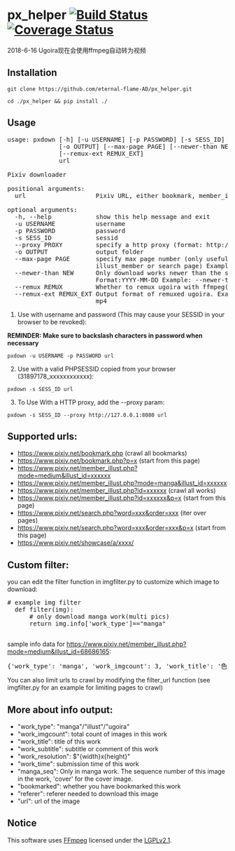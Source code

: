 # px_helper [![Build Status](https://travis-ci.org/eternal-flame-AD/px_helper.svg?branch=master)](https://travis-ci.org/eternal-flame-AD/px_helper) [![Coverage Status](https://coveralls.io/repos/github/eternal-flame-AD/px_helper/badge.svg?branch=master)](https://coveralls.io/github/eternal-flame-AD/px_helper?branch=master)

2018-6-16 Ugoira现在会使用ffmpeg自动转为视频

## Installation

 `git clone https://github.com/eternal-flame-AD/px_helper.git`

 `cd ./px_helper && pip install ./`

## Usage
<pre>
usage: pxdown [-h] [-u USERNAME] [-p PASSWORD] [-s SESS_ID] [--proxy PROXY]
              [-o OUTPUT] [--max-page PAGE] [--newer-than NEW] [--remux REMUX]
              [--remux-ext REMUX_EXT]
              url

Pixiv downloader

positional arguments:
  url                   Pixiv URL, either bookmark, member_illust or illust

optional arguments:
  -h, --help            show this help message and exit
  -u USERNAME           username
  -p PASSWORD           password
  -s SESS_ID            sessid
  --proxy PROXY         specify a http proxy (format: http://127.0.0.1:8080)
  -o OUTPUT             output folder
  --max-page PAGE       specify max page number (only useful when downloading
                        illust_member or search page) Example: --max-page 10
  --newer-than NEW      Only download works newer than the specified date.
                        Format:YYYY-MM-DD Example: --newer-than 2018-07-03
  --remux REMUX         Whether to remux ugoira with ffmpeg(y/n). Default: y
  --remux-ext REMUX_EXT Output format of remuxed ugoira. Example: --remux-ext
                        mp4
</pre>
1. Use with username and password (This may cause your SESSID in your browser to be revoked):
  
  **REMINDER: Make sure to backslash characters in password when necessary**
  
  `pxdown -u USERNAME -p PASSWORD url`

2. Use with a valid PHPSESSID copied from your browser (31897178_xxxxxxxxxxxx):
  
  `pxdown -s SESS_ID url`

3. To Use With a HTTP proxy, add the --proxy param:
  
  `pxdown -s SESS_ID --proxy http://127.0.0.1:8080 url`

## Supported urls:
  - https://www.pixiv.net/bookmark.php (crawl all bookmarks)
  - https://www.pixiv.net/bookmark.php?p=x (start from this page)
  - https://www.pixiv.net/member_illust.php?mode=medium&illust_id=xxxxxx
  - https://www.pixiv.net/member_illust.php?mode=manga&illust_id=xxxxxx
  - https://www.pixiv.net/member_illust.php?id=xxxxxx (crawl all works)
  - https://www.pixiv.net/member_illust.php?id=xxxxxx&p=x (start from this page)
  - https://www.pixiv.net/search.php?word=xxx&order=xxx (iter over pages)
  - https://www.pixiv.net/search.php?word=xxx&order=xxx&p=x (start from this page)
  - https://www.pixiv.net/showcase/a/xxxx/

## Custom filter:
  you can edit the filter function in imgfilter.py to customize which image to download:
  
  <pre># example img filter
  def filter(img):
      # only download manga work(multi pics)
      return img.info['work_type']=="manga"
  </pre>
  sample info data for https://www.pixiv.net/member_illust.php?mode=medium&illust_id=68686165:
  <pre>
{'work_type': 'manga', 'work_imgcount': 3, 'work_title': '色がケンカしない方法', 'work_subtitle': '色がケンカしない方法をご質問をいただいたので、自己流ではありますが、解説しました。', 'work_time': '2018-05-10T16:07:35+00:00', 'work_id': '68686165', 'work_resolution': '900x635', 'height': 635, 'width': 900, 'author_id': '811927', 'author_nick': '村カルキ', 'author_info': {'Nickname': '村カルキ', 'Website': 'http://mura73424033.jimdo.com/', 'Gender': 'Female', 'Location': 'Chiba, Japan    ', 'Occupation': 'Seeking employment', 'Twitter': '\n                                            murakaruki\n                                    ', 'Self introduction': '■絵のお仕事募集しております。ご依頼、御用の際はHPに記載されているメールアドレスからお気軽にご連絡ください。（HP）http://mura73424033.jimdo.com/■絵を描くのと寝るのとゲームが好きです。創作とか企画物（PF）中心にその時好きな版権作品などのイラストを描いてます。好きなものを好きなだけ描いてますので固定ジャンルはありません。■イラストの転載許可に関しまして自分で管理できなくなる可能性がございますので、お問い合わせいただきましても許可はできないです。また、転載に関してのメッセージにもお答えはできません。■コメントやブックマーク、評価本当にありがとうございます！とても励みになります。全て大切に拝見させていただいております。コメントに関してはお返事できないことが多く申し訳ございません。■特に今後もマイピク限定公開にする予定の絵などもないのでマイピクは募集しておりません。基本的には友人、知人のみとさせていただいております。よろしくお願いします！◇仕事履歴◇【書籍】◆「シャバの『普通』は難しい」（エンターブレイン様）【中村颯希先生著】◆「銃魔大戦－怠謀連理－」（ＫＡＤＯＫＡＷＡ様）【カルロ・ゼン先生著】◆「無能と呼ばれた俺、４つの力を得る１～２」（オーバーラップ様）【松村道彦先生著】◆「クロの戦記」（オーバーラップ様）【サイトウアユム先生著】◆「異世界に転生したので日本式城郭をつくってみた。」（一二三書房様）【リューク先生著】◆「塗り事典BOYS」（NextCreator編集部様）CLIPSTUDIOPROメイキングイラスト＋解説◆「和装・洋装の描き方」（朝日新聞出版様）洋装の描き方のイラストカットを一部担当【TCG】◆「Lecee Overture Ver.Fate/Grannd Order 2.0」（TYPE-MOON様）３点◆「ラクエンロジック」（ブシロード様）３点【ソーシャルゲーム】◆「PSO2es」（株式会社セガ様）キャラクターイラスト7点◆「エンドライド」（株式会社サイバーエージェント様）イメージボード２点、背景６点◆「OZ Chrono Chronicle」（DMM GAMES様）キャラクターイラスト２セット◆「グランスフィア」（シリコンスタジオ様）カードイラスト多数◆「Ｒｅｖｏｌｖｅ」（株式会社ysy様）カードイラスト2点【その他】◆「Drawimg with Wacom」（株式会社ワコム様）イラスト制作動画＋インタビュー◆「BoCO株式会社2018年カレンダー」（BoCo株式会社様）カレンダーイラスト３、４月担当'}, 'view-count': 15040, 'like-count': 1057, 'bookmark-count': 1527, 'bookmarked': True, 'cover_url': 'https://i.pximg.net/img-original/img/2018/05/11/01/07/35/68686165_p0.jpg', 'referer': 'https://www.pixiv.net/member_illust.php?mode=medium&illust_id=68686165&lang=en', 'tags': ['メイキング'], 'manga_seq': 1, 'url': 'https://i.pximg.net/img-master/img/2018/05/11/01/07/35/68686165_p0_master1200.jpg'}
</pre>
  
  You can also limit urls to crawl by modifying the filter_url function (see imgfilter.py for an example for limiting pages to crawl)

## More about info output:
  - "work_type": "manga"/"illust"/"ugoira"
  - "work_imgcount": total count of images in this work
  - "work_title": title of this work
  - "work_subtitle": subtitle or comment of this work
  - "work_resolution": $"{width}x{height}"
  - "work_time": submission time of this work
  - "manga_seq": Only in manga work. The sequence number of this image in the work, 'cover' for the cover image.
  - "bookmarked": whether you have bookmarked this work
  - "referer": referer needed to download this image
  - "url": url of the image
  
## Notice
This software uses <a href=http://ffmpeg.org>FFmpeg</a> licensed under the <a href=http://www.gnu.org/licenses/old-licenses/lgpl-2.1.html>LGPLv2.1</a>.
